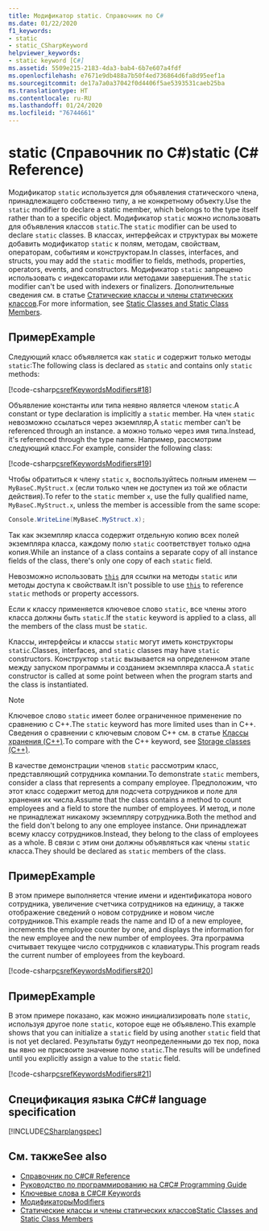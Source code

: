 ```yaml
---
title: Модификатор static. Справочник по C#
ms.date: 01/22/2020
f1_keywords:
- static
- static_CSharpKeyword
helpviewer_keywords:
- static keyword [C#]
ms.assetid: 5509e215-2183-4da3-bab4-6b7e607a4fdf
ms.openlocfilehash: e7671e9db488a7b50f4ed736864d6fa8d95eef1a
ms.sourcegitcommit: de17a7a0a37042f0d4406f5ae5393531caeb25ba
ms.translationtype: HT
ms.contentlocale: ru-RU
ms.lasthandoff: 01/24/2020
ms.locfileid: "76744661"
---
```

# <a name="static-c-reference"></a><span data-ttu-id="5f14b-102">static (Справочник по C#)</span><span class="sxs-lookup"><span data-stu-id="5f14b-102">static (C# Reference)</span></span>

<span data-ttu-id="5f14b-103">Модификатор `static` используется для объявления статического члена, принадлежащего собственно типу, а не конкретному объекту.</span><span class="sxs-lookup"><span data-stu-id="5f14b-103">Use the `static` modifier to declare a static member, which belongs to the type itself rather than to a specific object.</span></span> <span data-ttu-id="5f14b-104">Модификатор `static` можно использовать для объявления классов `static`.</span><span class="sxs-lookup"><span data-stu-id="5f14b-104">The `static` modifier can be used to declare `static` classes.</span></span> <span data-ttu-id="5f14b-105">В классах, интерфейсах и структурах вы можете добавить модификатор `static` к полям, методам, свойствам, операторам, событиям и конструкторам.</span><span class="sxs-lookup"><span data-stu-id="5f14b-105">In classes, interfaces, and structs, you may add the `static` modifier to fields, methods, properties, operators, events, and constructors.</span></span> <span data-ttu-id="5f14b-106">Модификатор `static` запрещено использовать с индексаторами или методами завершения.</span><span class="sxs-lookup"><span data-stu-id="5f14b-106">The `static` modifier can't be used with indexers or finalizers.</span></span> <span data-ttu-id="5f14b-107">Дополнительные сведения см. в статье [Статические классы и члены статических классов](../../programming-guide/classes-and-structs/static-classes-and-static-class-members.md).</span><span class="sxs-lookup"><span data-stu-id="5f14b-107">For more information, see [Static Classes and Static Class Members](../../programming-guide/classes-and-structs/static-classes-and-static-class-members.md).</span></span>

## <a name="example"></a><span data-ttu-id="5f14b-108">Пример</span><span class="sxs-lookup"><span data-stu-id="5f14b-108">Example</span></span>

<span data-ttu-id="5f14b-109">Следующий класс объявляется как `static` и содержит только методы `static`:</span><span class="sxs-lookup"><span data-stu-id="5f14b-109">The following class is declared as `static` and contains only `static` methods:</span></span>

[!code-csharp[csrefKeywordsModifiers#18](~/samples/snippets/csharp/VS_Snippets_VBCSharp/csrefKeywordsModifiers/CS/csrefKeywordsModifiers.cs#18)]

<span data-ttu-id="5f14b-110">Объявление константы или типа неявно является членом `static`.</span><span class="sxs-lookup"><span data-stu-id="5f14b-110">A constant or type declaration is implicitly a `static` member.</span></span> <span data-ttu-id="5f14b-111">На член `static` невозможно ссылаться через экземпляр,</span><span class="sxs-lookup"><span data-stu-id="5f14b-111">A `static` member can't be referenced through an instance.</span></span> <span data-ttu-id="5f14b-112">а можно только через имя типа.</span><span class="sxs-lookup"><span data-stu-id="5f14b-112">Instead, it's referenced through the type name.</span></span> <span data-ttu-id="5f14b-113">Например, рассмотрим следующий класс.</span><span class="sxs-lookup"><span data-stu-id="5f14b-113">For example, consider the following class:</span></span>

[!code-csharp[csrefKeywordsModifiers#19](~/samples/snippets/csharp/VS_Snippets_VBCSharp/csrefKeywordsModifiers/CS/csrefKeywordsModifiers.cs#19)]

<span data-ttu-id="5f14b-114">Чтобы обратиться к члену `static` `x`, воспользуйтесь полным именем — `MyBaseC.MyStruct.x` (если только член не доступен из той же области действия).</span><span class="sxs-lookup"><span data-stu-id="5f14b-114">To refer to the `static` member `x`, use the fully qualified name, `MyBaseC.MyStruct.x`, unless the member is accessible from the same scope:</span></span>

```csharp
Console.WriteLine(MyBaseC.MyStruct.x);
```

<span data-ttu-id="5f14b-115">Так как экземпляр класса содержит отдельную копию всех полей экземпляра класса, каждому полю `static` соответствует только одна копия.</span><span class="sxs-lookup"><span data-stu-id="5f14b-115">While an instance of a class contains a separate copy of all instance fields of the class, there's only one copy of each `static` field.</span></span>

<span data-ttu-id="5f14b-116">Невозможно использовать [`this`](this.md) для ссылки на методы `static` или методы доступа к свойствам.</span><span class="sxs-lookup"><span data-stu-id="5f14b-116">It isn't possible to use [`this`](this.md) to reference `static` methods or property accessors.</span></span>

<span data-ttu-id="5f14b-117">Если к классу применяется ключевое слово `static`, все члены этого класса должны быть `static`.</span><span class="sxs-lookup"><span data-stu-id="5f14b-117">If the `static` keyword is applied to a class, all the members of the class must be `static`.</span></span>

<span data-ttu-id="5f14b-118">Классы, интерфейсы и классы `static` могут иметь конструкторы `static`.</span><span class="sxs-lookup"><span data-stu-id="5f14b-118">Classes, interfaces, and `static` classes may have `static` constructors.</span></span> <span data-ttu-id="5f14b-119">Конструктор `static` вызывается на определенном этапе между запуском программы и созданием экземпляра класса.</span><span class="sxs-lookup"><span data-stu-id="5f14b-119">A `static` constructor is called at some point between when the program starts and the class is instantiated.</span></span>

> [!NOTE]
> <span data-ttu-id="5f14b-120">Ключевое слово `static` имеет более ограниченное применение по сравнению с C++.</span><span class="sxs-lookup"><span data-stu-id="5f14b-120">The `static` keyword has more limited uses than in C++.</span></span> <span data-ttu-id="5f14b-121">Сведения о сравнении с ключевым словом С++ см. в статье [Классы хранения (C++)](/cpp/cpp/storage-classes-cpp#static).</span><span class="sxs-lookup"><span data-stu-id="5f14b-121">To compare with the C++ keyword, see [Storage classes (C++)](/cpp/cpp/storage-classes-cpp#static).</span></span>

<span data-ttu-id="5f14b-122">В качестве демонстрации членов `static` рассмотрим класс, представляющий сотрудника компании.</span><span class="sxs-lookup"><span data-stu-id="5f14b-122">To demonstrate `static` members, consider a class that represents a company employee.</span></span> <span data-ttu-id="5f14b-123">Предположим, что этот класс содержит метод для подсчета сотрудников и поле для хранения их числа.</span><span class="sxs-lookup"><span data-stu-id="5f14b-123">Assume that the class contains a method to count employees and a field to store the number of employees.</span></span> <span data-ttu-id="5f14b-124">И метод, и поле не принадлежат никакому экземпляру сотрудника.</span><span class="sxs-lookup"><span data-stu-id="5f14b-124">Both the method and the field don't belong to any one employee instance.</span></span> <span data-ttu-id="5f14b-125">Они принадлежат всему классу сотрудников.</span><span class="sxs-lookup"><span data-stu-id="5f14b-125">Instead, they belong to the class of employees as a whole.</span></span> <span data-ttu-id="5f14b-126">В связи с этим они должны объявляться как члены `static` класса.</span><span class="sxs-lookup"><span data-stu-id="5f14b-126">They should be declared as `static` members of the class.</span></span>

## <a name="example"></a><span data-ttu-id="5f14b-127">Пример</span><span class="sxs-lookup"><span data-stu-id="5f14b-127">Example</span></span>

<span data-ttu-id="5f14b-128">В этом примере выполняется чтение имени и идентификатора нового сотрудника, увеличение счетчика сотрудников на единицу, а также отображение сведений о новом сотруднике и новом числе сотрудников.</span><span class="sxs-lookup"><span data-stu-id="5f14b-128">This example reads the name and ID of a new employee, increments the employee counter by one, and displays the information for the new employee and the new number of employees.</span></span> <span data-ttu-id="5f14b-129">Эта программа считывает текущее число сотрудников с клавиатуры.</span><span class="sxs-lookup"><span data-stu-id="5f14b-129">This program reads the current number of employees from the keyboard.</span></span>

[!code-csharp[csrefKeywordsModifiers#20](~/samples/snippets/csharp/VS_Snippets_VBCSharp/csrefKeywordsModifiers/CS/csrefKeywordsModifiers.cs#20)]  

## <a name="example"></a><span data-ttu-id="5f14b-130">Пример</span><span class="sxs-lookup"><span data-stu-id="5f14b-130">Example</span></span>

<span data-ttu-id="5f14b-131">В этом примере показано, как можно инициализировать поле `static`, используя другое поле `static`, которое еще не объявлено.</span><span class="sxs-lookup"><span data-stu-id="5f14b-131">This example shows that you can initialize a `static` field by using another `static` field that is not yet declared.</span></span> <span data-ttu-id="5f14b-132">Результаты будут неопределенными до тех пор, пока вы явно не присвоите значение полю `static`.</span><span class="sxs-lookup"><span data-stu-id="5f14b-132">The results will be undefined until you explicitly assign a value to the `static` field.</span></span>

[!code-csharp[csrefKeywordsModifiers#21](~/samples/snippets/csharp/VS_Snippets_VBCSharp/csrefKeywordsModifiers/CS/csrefKeywordsModifiers.cs#21)]  

## <a name="c-language-specification"></a><span data-ttu-id="5f14b-133">Спецификация языка C#</span><span class="sxs-lookup"><span data-stu-id="5f14b-133">C# language specification</span></span>

[!INCLUDE[CSharplangspec](~/includes/csharplangspec-md.md)]

## <a name="see-also"></a><span data-ttu-id="5f14b-134">См. также</span><span class="sxs-lookup"><span data-stu-id="5f14b-134">See also</span></span>

- [<span data-ttu-id="5f14b-135">Справочник по C#</span><span class="sxs-lookup"><span data-stu-id="5f14b-135">C# Reference</span></span>](../index.md)
- [<span data-ttu-id="5f14b-136">Руководство по программированию на C#</span><span class="sxs-lookup"><span data-stu-id="5f14b-136">C# Programming Guide</span></span>](../../programming-guide/index.md)
- [<span data-ttu-id="5f14b-137">Ключевые слова в C#</span><span class="sxs-lookup"><span data-stu-id="5f14b-137">C# Keywords</span></span>](index.md)
- [<span data-ttu-id="5f14b-138">Модификаторы</span><span class="sxs-lookup"><span data-stu-id="5f14b-138">Modifiers</span></span>](index.md)
- [<span data-ttu-id="5f14b-139">Статические классы и члены статических классов</span><span class="sxs-lookup"><span data-stu-id="5f14b-139">Static Classes and Static Class Members</span></span>](../../programming-guide/classes-and-structs/static-classes-and-static-class-members.md)
